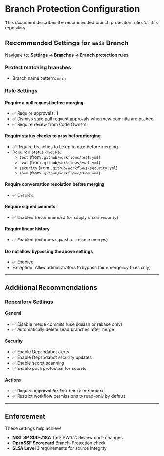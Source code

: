 # Branch Protection Configuration

This document describes the recommended branch protection rules for this repository.

## Recommended Settings for `main` Branch

Navigate to: **Settings → Branches → Branch protection rules**

### Protect matching branches
- Branch name pattern: `main`

### Rule Settings

#### Require a pull request before merging
- ✅ Require approvals: **1**
- ✅ Dismiss stale pull request approvals when new commits are pushed
- ✅ Require review from Code Owners

#### Require status checks to pass before merging
- ✅ Require branches to be up to date before merging
- Required status checks:
  - `test` (from `.github/workflows/test.yml`)
  - `eval` (from `.github/workflows/eval.yml`)
  - `security` (from `.github/workflows/security.yml`)
  - `sbom` (from `.github/workflows/sbom.yml`)

#### Require conversation resolution before merging
- ✅ Enabled

#### Require signed commits
- ✅ Enabled (recommended for supply chain security)

#### Require linear history
- ✅ Enabled (enforces squash or rebase merges)

#### Do not allow bypassing the above settings
- ✅ Enabled
- Exception: Allow administrators to bypass (for emergency fixes only)

---

## Additional Recommendations

### Repository Settings

#### General
- ✅ Disable merge commits (use squash or rebase only)
- ✅ Automatically delete head branches after merge

#### Security
- ✅ Enable Dependabot alerts
- ✅ Enable Dependabot security updates
- ✅ Enable secret scanning
- ✅ Enable push protection for secrets

#### Actions
- ✅ Require approval for first-time contributors
- ✅ Restrict workflow permissions to read-only by default

---

## Enforcement

These settings help achieve:
- **NIST SP 800-218A** Task PW.1.2: Review code changes
- **OpenSSF Scorecard** Branch-Protection check
- **SLSA Level 3** requirements for source integrity
